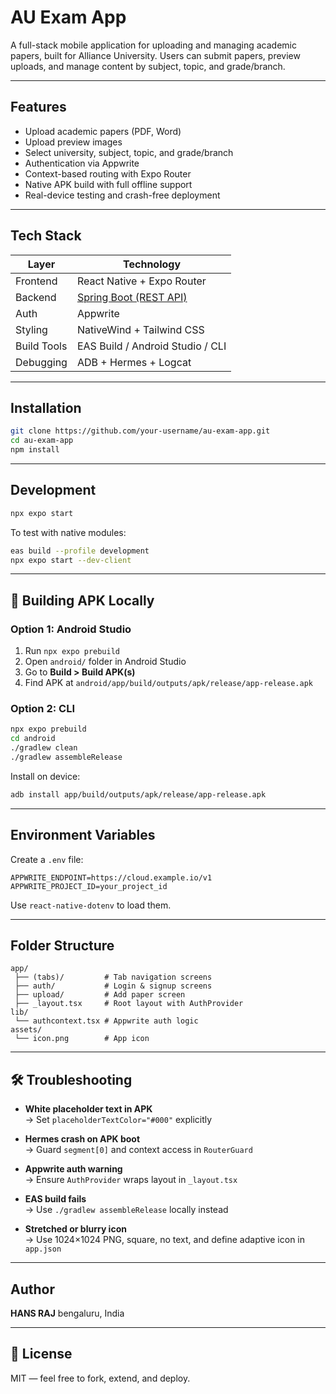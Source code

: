 # AU Exam App

A full-stack mobile application for uploading and managing academic papers, built for Alliance University. Users can submit papers, preview uploads, and manage content by subject, topic, and grade/branch.

---

##  Features

-  Upload academic papers (PDF, Word)
-  Upload preview images
-  Select university, subject, topic, and grade/branch
-  Authentication via Appwrite
-  Context-based routing with Expo Router
-  Native APK build with full offline support
-  Real-device testing and crash-free deployment

---

##  Tech Stack

| Layer       | Technology                     |
|-------------|--------------------------------|
| Frontend    | React Native + Expo Router     |
| Backend     | [Spring Boot (REST API)](https://github.com/HansrajS1/Au-Exam-App-backend)      |
| Auth        | Appwrite                       |
| Styling     | NativeWind + Tailwind CSS      |
| Build Tools | EAS Build / Android Studio / CLI |
| Debugging   | ADB + Hermes + Logcat          |

---

##  Installation

```bash
git clone https://github.com/your-username/au-exam-app.git
cd au-exam-app
npm install
```

---

##  Development

```bash
npx expo start
```

To test with native modules:

```bash
eas build --profile development
npx expo start --dev-client
```

---

## 📱 Building APK Locally

### Option 1: Android Studio

1. Run `npx expo prebuild`
2. Open `android/` folder in Android Studio
3. Go to **Build > Build APK(s)**
4. Find APK at `android/app/build/outputs/apk/release/app-release.apk`

### Option 2: CLI

```bash
npx expo prebuild
cd android
./gradlew clean
./gradlew assembleRelease
```

Install on device:

```bash
adb install app/build/outputs/apk/release/app-release.apk
```

---

##  Environment Variables

Create a `.env` file:

```env
APPWRITE_ENDPOINT=https://cloud.example.io/v1
APPWRITE_PROJECT_ID=your_project_id
```

Use `react-native-dotenv` to load them.

---

##  Folder Structure

```
app/
 ├── (tabs)/         # Tab navigation screens
 ├── auth/           # Login & signup screens
 ├── upload/         # Add paper screen
 ├── _layout.tsx     # Root layout with AuthProvider
lib/
 └── authcontext.tsx # Appwrite auth logic
assets/
 └── icon.png        # App icon
```

---

## 🛠️ Troubleshooting

- **White placeholder text in APK**  
  → Set `placeholderTextColor="#000"` explicitly

- **Hermes crash on APK boot**  
  → Guard `segment[0]` and context access in `RouterGuard`

- **Appwrite auth warning**  
  → Ensure `AuthProvider` wraps layout in `_layout.tsx`

- **EAS build fails**  
  → Use `./gradlew assembleRelease` locally instead

- **Stretched or blurry icon**  
  → Use 1024×1024 PNG, square, no text, and define adaptive icon in `app.json`

---

##  Author

**HANS RAJ**
bengaluru, India  

---

## 📄 License

MIT — feel free to fork, extend, and deploy.
